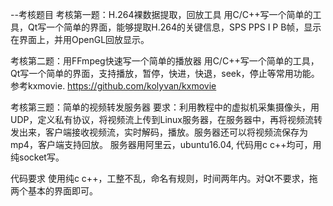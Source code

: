 --考核题目
考核第一题：H.264裸数据提取，回放工具
用C/C++写一个简单的工具，Qt写一个简单的界面，能够提取H.264的关键信息，SPS PPS I P B帧，显示在界面上，并用OpenGL回放显示。

考核第二题：用FFmpeg快速写一个简单的播放器
用C/C++写一个简单的工具，Qt写一个简单的界面，支持播放，暂停，快进，快退，seek，停止等常用功能。参考kxmovie. https://github.com/kolyvan/kxmovie

考核第三题：简单的视频转发服务器 
要求：利用教程中的虚拟机采集摄像头，用UDP，定义私有协议，将视频流上传到Linux服务器，在服务器中，再将视频流转发出来，客户端接收视频流，实时解码，播放。服务器还可以将视频流保存为mp4，客户端支持回放。
  服务器用阿里云，ubuntu16.04, 代码用c c++均可，用纯socket写。

代码要求 使用纯c c++，工整不乱，命名有规则，时间两年内。对Qt不要求，拖两个基本的界面即可。
